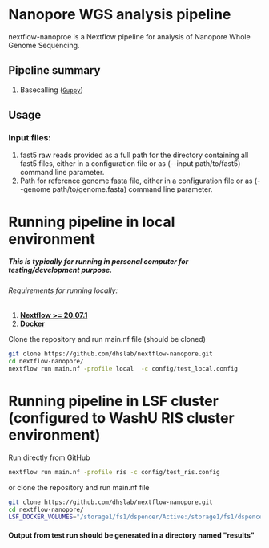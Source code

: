 <br>

# Nanopore WGS analysis pipeline  

nextflow-nanoproe is a Nextflow pipeline for analysis of Nanopore Whole Genome Sequencing.


## Pipeline summary
1. Basecalling ([`Guppy`](https://nanoporetech.com/nanopore-sequencing-data-analysis))




## Usage
### Input files:
1. fast5 raw reads provided as a full path for the directory containing all fast5 files, either in a configuration file or as (--input path/to/fast5) command line parameter.
2. Path for reference genome fasta file, either in a configuration file or as (--genome path/to/genome.fasta) command line parameter.


# Running pipeline in local environment
##### This is typically for running in personal computer for testing/development purpose.
###### Requirements for running locally:
1. **[Nextflow >= 20.07.1](https://www.nextflow.io/)**
2. **[Docker](https://www.docker.com/)**

Clone the repository and run main.nf file (should be cloned)

```bash
git clone https://github.com/dhslab/nextflow-nanopore.git
cd nextflow-nanopore/
nextflow run main.nf -profile local  -c config/test_local.config
```

# Running pipeline in LSF cluster (configured to WashU RIS cluster environment)
Run directly from GitHub
```bash
nextflow run main.nf -profile ris -c config/test_ris.config
```
or clone the repository and run main.nf file
```bash
git clone https://github.com/dhslab/nextflow-nanopore.git
cd nextflow-nanopore/
LSF_DOCKER_VOLUMES="/storage1/fs1/dspencer/Active:/storage1/fs1/dspencer/Active /scratch1/fs1/dspencer:/scratch1/fs1/dspencer $HOME:$HOME" bsub < lsf_launch.sh
```
#### Output from test run should be generated in a directory named "results"
